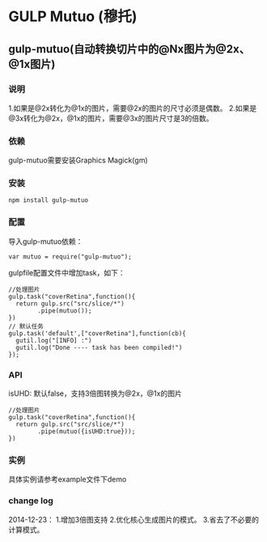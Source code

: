 GULP Mutuo (穆托)
=================

gulp-mutuo(自动转换切片中的@Nx图片为@2x、@1x图片)
--------------------------------------------------

### 说明
1.如果是@2x转化为@1x的图片，需要@2x的图片的尺寸必须是偶数。
2.如果是@3x转化为@2x，@1x的图片，需要@3x的图片尺寸是3的倍数。

### 依赖
gulp-mutuo需要安装Graphics Magick(gm)


### 安装
```
npm install gulp-mutuo
```


### 配置
导入gulp-mutuo依赖：

```
var mutuo = require("gulp-mutuo");

```

gulpfile配置文件中增加task，如下：
```
//处理图片
gulp.task("coverRetina",function(){
  return gulp.src("src/slice/*")
        .pipe(mutuo());
})
// 默认任务
gulp.task('default',["coverRetina"],function(cb){
  gutil.log("[INFO] :")
  gutil.log("Done ---- task has been compiled!")
});
```

### API

isUHD: 默认false，支持3倍图转换为@2x，@1x的图片
```
//处理图片
gulp.task("coverRetina",function(){
  return gulp.src("src/slice/*")
        .pipe(mutuo({isUHD:true}));
})
```

### 实例
具体实例请参考example文件下demo

### change log
2014-12-23：
1.增加3倍图支持
2.优化核心生成图片的模式。
3.省去了不必要的计算模式。